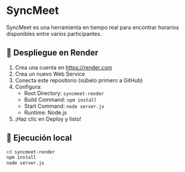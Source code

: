 # SyncMeet 

SyncMeet es una herramienta en tiempo real para encontrar horarios disponibles entre varios participantes.

## 🚀 Despliegue en Render

1. Crea una cuenta en https://render.com
2. Crea un nuevo Web Service
3. Conecta este repositorio (súbelo primero a GitHub)
4. Configura:
   - Root Directory: `syncmeet-render`
   - Build Command: `npm install`
   - Start Command: `node server.js`
   - Runtime: Node.js
5. ¡Haz clic en Deploy y listo!

## 🔧 Ejecución local

```bash
cd syncmeet-render
npm install
node server.js
